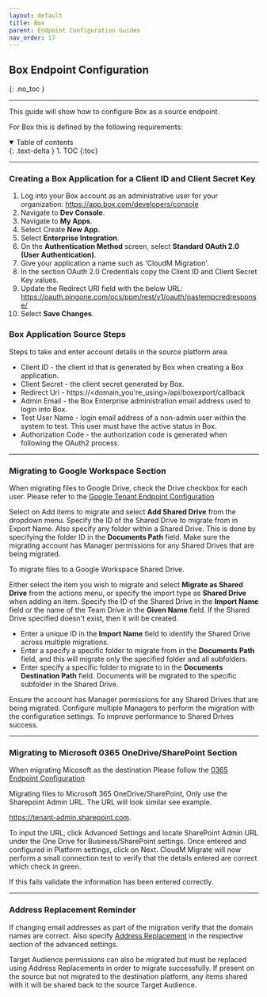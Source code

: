 ```yaml
---
layout: default
title: Box
parent: Endpoint Configuration Guides
nav_order: 17
---
```


## Box Endpoint Configuration
{: .no_toc }

---

This guide will show how to configure Box as a source endpoint. 

For Box this is defined by the following requirements:

<a name="top"></a>
<details open markdown="block">
  <summary>
    Table of contents
  </summary>
  {: .text-delta }
1. TOC
{:toc}
</details>

---

### Creating a Box Application for a Client ID and Client Secret Key

1. Log into your Box account as an administrative user for your organization: https://app.box.com/developers/console
2. Navigate to **Dev Console**.
3. Navigate to **My Apps**.
4. Select Create **New App**.
5. Select **Enterprise Integration**.
6. On the **Authentication Method** screen, select **Standard OAuth 2.0 (User Authentication)**.
7. Give your application a name such as 'CloudM Migration'.
8. In the section OAuth 2.0 Credentials copy the Client ID and Client Secret Key values.
9. Update the Redirect URI field with the below URL: https://oauth.pingone.com/ocs/ppm/rest/v1/oauth/oastempcredresponse/
10. Select **Save Changes**. 

### Box Application Source Steps

Steps to take and enter account details in the source platform area.

- Client ID - the client id that is generated by Box when creating a Box application.
- Client Secret - the client secret generated by Box.
- Redirect Uri - https://<domain_you're_using>/api/boxexport/callback
- Admin Email - the Box Enterprise administration email address used to login into Box.
- Test User Name - login email address of a non-admin user within the system to test. This user must have the active status in Box.
- Authorization Code - the authorization code is generated when following the OAuth2 process.

---

### Migrating to Google Workspace Section 
 
When migrating files to Google Drive, check the Drive checkbox for each user. Please refer to the 
<a href="https://cloudm-migrate.github.io/documentation/Endpoint-Configuration-Guides/GoogleTenant.html">Google Tenant Endpoint Configuration</a>

Select on Add items to migrate and select **Add Shared Drive** from the dropdown menu. Specify the ID of the Shared Drive to migrate from in Export Name. Also specify any folder within a Shared Drive. This is done by specifying the folder ID in the **Documents Path** field. Make sure the migrating account has Manager permissions for any Shared Drives that are being migrated.

To migrate files to a Google Workspace Shared Drive.

Either select the item you wish to migrate and select **Migrate as Shared Drive** from the actions menu, or specify the import type as **Shared Drive** when adding an item. Specify the ID of the Shared Drive in the **Import Name** field or the name of the Team Drive in the **Given Name** field. If the Shared Drive specified doesn't exist, then it will be created.

- Enter a unique ID in the **Import Name** field to identify the Shared Drive across multiple migrations. 
- Enter a specify a specific folder to migrate from in the **Documents Path** field, and this will migrate only the specified folder and all subfolders. 
- Enter specify a specific folder to migrate to in the **Documents Destination Path** field. Documents will be migrated to the specific subfolder in the Shared Drive.

Ensure the account has Manager permissions for any Shared Drives that are being migrated. Configure multiple Managers to perform the migration with the configuration settings. To improve performance to Shared Drives success.

---

### Migrating to Microsoft 0365 OneDrive/SharePoint Section

When migrating Micosoft as the destination Please follow the <a href="https://cloudm-migrate.github.io/documentation/Endpoint-Configuration-Guides/O365Tenant.html">0365 Endpoint Configuration</a>

Migrating files to Microsoft 365 OneDrive/SharePoint, Only use the Sharepoint Admin URL. The URL will look similar see example.

https://tenant-admin.sharepoint.com. 

To input the URL, click Advanced Settings and locate SharePoint Admin URL under the One Drive for Business/SharePoint settings.
Once entered and configured in Platform settings, click on Next. CloudM Migrate will now perform a small connection test to verify that the details entered are correct which check in green.

If this fails validate the information has been entered correctly.

---

### Address Replacement Reminder ###

If changing email addresses as part of the migration verify that the domain names are correct. Also specify <a href="https://cloudm-migrate.github.io/documentation/Engineering-Reference/ProjectAdvancedOptions.htmll">Address Replacement</a> in the respective section of the advanced settings.

Target Audience permissions can also be migrated but must be replaced using Address Replacements in order to migrate successfully. If present on the source but not migrated to the destination platform, any items shared with it will be shared back to the source Target Audience.
